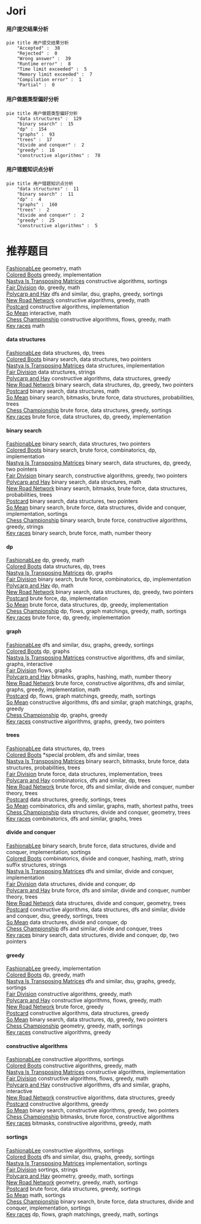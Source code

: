 # Jori
<!-- tabs:start -->
#### **用户提交结果分析**

```mermaid
pie title 用户提交结果分析
    "Accepted" :  38
    "Rejected" :  0
    "Wrong answer" :  39
    "Runtime error" :  8
    "Time limit exceeded" :  5
    "Memory limit exceeded" :  7
    "Compilation error" :  1
    "Partial" :  0
```
#### **用户做题类型偏好分析**

```mermaid
pie title 用户做题类型偏好分析
    "data structures" :  129
    "binary search" :  15
    "dp" :  154
    "graphs" :  93
    "trees" :  17
    "divide and conquer" :  2
    "greedy" :  16
    "constructive algorithms" :  78
```
#### **用户错题知识点分析**

```mermaid
pie title 用户错题知识点分析
    "data structures" :  11
    "binary search" :  11
    "dp" :  4
    "graphs" :  160
    "trees" :  2
    "divide and conquer" :  2
    "greedy" :  25
    "constructive algorithms" :  5
```
<!-- tabs:end -->
# 推荐题目
[FashionabLee](http://codeforces.com/problemset/problem/1369/A)		geometry,
                        math		  
[Colored Boots](http://codeforces.com/problemset/problem/1141/D)		greedy,
                        implementation		  
[Nastya Is Transposing Matrices](http://codeforces.com/problemset/problem/1136/C)		constructive algorithms,
                        sortings		  
[Fair Division](http://codeforces.com/problemset/problem/1472/B)		dp,
                        greedy,
                        math		  
[Polycarp and Hay](http://codeforces.com/problemset/problem/659/F)		dfs and similar,
                        dsu,
                        graphs,
                        greedy,
                        sortings		  
[New Road Network](http://codeforces.com/problemset/problem/1054/G)		constructive algorithms,
                        greedy,
                        math		  
[Postcard](http://codeforces.com/problemset/problem/1099/C)		constructive algorithms,
                        implementation		  
[So Mean](http://codeforces.com/problemset/problem/1299/E)		interactive,
                        math		  
[Chess Championship](http://codeforces.com/problemset/problem/736/E)		constructive algorithms,
                        flows,
                        greedy,
                        math		  
[Key races](http://codeforces.com/problemset/problem/835/A)		math		  
<!-- tabs:start -->
#### **data structures**
[FashionabLee](http://codeforces.com/problemset/problem/1119/F)		data structures,
                        dp,
                        trees		  
[Colored Boots](http://codeforces.com/problemset/problem/1041/D)		binary search,
                        data structures,
                        two pointers		  
[Nastya Is Transposing Matrices](http://codeforces.com/problemset/problem/706/E)		data structures,
                        implementation		  
[Fair Division](http://codeforces.com/problemset/problem/587/F)		data structures,
                        strings		  
[Polycarp and Hay](http://codeforces.com/problemset/problem/1506/D)		constructive algorithms,
                        data structures,
                        greedy		  
[New Road Network](http://codeforces.com/problemset/problem/1492/C)		binary search,
                        data structures,
                        dp,
                        greedy,
                        two pointers		  
[Postcard](http://codeforces.com/problemset/problem/1490/G)		binary search,
                        data structures,
                        math		  
[So Mean](http://codeforces.com/problemset/problem/1479/D)		binary search,
                        bitmasks,
                        brute force,
                        data structures,
                        probabilities,
                        trees		  
[Chess Championship](http://codeforces.com/problemset/problem/1497/A)		brute force,
                        data structures,
                        greedy,
                        sortings		  
[Key races](http://codeforces.com/problemset/problem/1491/C)		brute force,
                        data structures,
                        dp,
                        greedy,
                        implementation		  
#### **binary search**
[FashionabLee](http://codeforces.com/problemset/problem/1041/D)		binary search,
                        data structures,
                        two pointers		  
[Colored Boots](http://codeforces.com/problemset/problem/518/F)		binary search,
                        brute force,
                        combinatorics,
                        dp,
                        implementation		  
[Nastya Is Transposing Matrices](http://codeforces.com/problemset/problem/1492/C)		binary search,
                        data structures,
                        dp,
                        greedy,
                        two pointers		  
[Fair Division](http://codeforces.com/problemset/problem/1463/D)		binary search,
                        constructive algorithms,
                        greedy,
                        two pointers		  
[Polycarp and Hay](http://codeforces.com/problemset/problem/1490/G)		binary search,
                        data structures,
                        math		  
[New Road Network](http://codeforces.com/problemset/problem/1479/D)		binary search,
                        bitmasks,
                        brute force,
                        data structures,
                        probabilities,
                        trees		  
[Postcard](http://codeforces.com/problemset/problem/1436/E)		binary search,
                        data structures,
                        two pointers		  
[So Mean](http://codeforces.com/problemset/problem/1461/D)		binary search,
                        brute force,
                        data structures,
                        divide and conquer,
                        implementation,
                        sortings		  
[Chess Championship](http://codeforces.com/problemset/problem/1493/C)		binary search,
                        brute force,
                        constructive algorithms,
                        greedy,
                        strings		  
[Key races](http://codeforces.com/problemset/problem/1487/D)		binary search,
                        brute force,
                        math,
                        number theory		  
#### **dp**
[FashionabLee](http://codeforces.com/problemset/problem/1472/B)		dp,
                        greedy,
                        math		  
[Colored Boots](http://codeforces.com/problemset/problem/1119/F)		data structures,
                        dp,
                        trees		  
[Nastya Is Transposing Matrices](http://codeforces.com/problemset/problem/8/E)		dp,
                        graphs		  
[Fair Division](http://codeforces.com/problemset/problem/518/F)		binary search,
                        brute force,
                        combinatorics,
                        dp,
                        implementation		  
[Polycarp and Hay](http://codeforces.com/problemset/problem/908/G)		dp,
                        math		  
[New Road Network](http://codeforces.com/problemset/problem/1492/C)		binary search,
                        data structures,
                        dp,
                        greedy,
                        two pointers		  
[Postcard](https://codeforces.com/contest/1457/problem/C)		brute force,
                        dp,
                        implementation		  
[So Mean](http://codeforces.com/problemset/problem/1491/C)		brute force,
                        data structures,
                        dp,
                        greedy,
                        implementation		  
[Chess Championship](http://codeforces.com/problemset/problem/1437/C)		dp,
                        flows,
                        graph matchings,
                        greedy,
                        math,
                        sortings		  
[Key races](http://codeforces.com/problemset/problem/1499/B)		brute force,
                        dp,
                        greedy,
                        implementation		  
#### **graph**
[FashionabLee](http://codeforces.com/problemset/problem/659/F)		dfs and similar,
                        dsu,
                        graphs,
                        greedy,
                        sortings		  
[Colored Boots](http://codeforces.com/problemset/problem/8/E)		dp,
                        graphs		  
[Nastya Is Transposing Matrices](http://codeforces.com/problemset/problem/811/D)		constructive algorithms,
                        dfs and similar,
                        graphs,
                        interactive		  
[Fair Division](http://codeforces.com/problemset/problem/1383/F)		flows,
                        graphs		  
[Polycarp and Hay](http://codeforces.com/problemset/problem/1470/B)		bitmasks,
                        graphs,
                        hashing,
                        math,
                        number theory		  
[New Road Network](http://codeforces.com/problemset/problem/1487/C)		brute force,
                        constructive algorithms,
                        dfs and similar,
                        graphs,
                        greedy,
                        implementation,
                        math		  
[Postcard](http://codeforces.com/problemset/problem/1437/C)		dp,
                        flows,
                        graph matchings,
                        greedy,
                        math,
                        sortings		  
[So Mean](http://codeforces.com/problemset/problem/1470/D)		constructive algorithms,
                        dfs and similar,
                        graph matchings,
                        graphs,
                        greedy		  
[Chess Championship](http://codeforces.com/problemset/problem/1476/C)		dp,
                        graphs,
                        greedy		  
[Key races](http://codeforces.com/problemset/problem/1304/D)		constructive algorithms,
                        graphs,
                        greedy,
                        two pointers		  
#### **trees**
[FashionabLee](http://codeforces.com/problemset/problem/1119/F)		data structures,
                        dp,
                        trees		  
[Colored Boots](http://codeforces.com/problemset/problem/1387/B2)		*special problem,
                        dfs and similar,
                        trees		  
[Nastya Is Transposing Matrices](http://codeforces.com/problemset/problem/1479/D)		binary search,
                        bitmasks,
                        brute force,
                        data structures,
                        probabilities,
                        trees		  
[Fair Division](http://codeforces.com/problemset/problem/1511/C)		brute force,
                        data structures,
                        implementation,
                        trees		  
[Polycarp and Hay](http://codeforces.com/problemset/problem/1499/F)		combinatorics,
                        dfs and similar,
                        dp,
                        trees		  
[New Road Network](http://codeforces.com/problemset/problem/1491/E)		brute force,
                        dfs and similar,
                        divide and conquer,
                        number theory,
                        trees		  
[Postcard](http://codeforces.com/problemset/problem/1466/D)		data structures,
                        greedy,
                        sortings,
                        trees		  
[So Mean](http://codeforces.com/problemset/problem/1495/D)		combinatorics,
                        dfs and similar,
                        graphs,
                        math,
                        shortest paths,
                        trees		  
[Chess Championship](http://codeforces.com/problemset/problem/1303/G)		data structures,
                        divide and conquer,
                        geometry,
                        trees		  
[Key races](http://codeforces.com/problemset/problem/1454/E)		combinatorics,
                        dfs and similar,
                        graphs,
                        trees		  
#### **divide and conquer**
[FashionabLee](http://codeforces.com/problemset/problem/1461/D)		binary search,
                        brute force,
                        data structures,
                        divide and conquer,
                        implementation,
                        sortings		  
[Colored Boots](http://codeforces.com/problemset/problem/1466/G)		combinatorics,
                        divide and conquer,
                        hashing,
                        math,
                        string suffix structures,
                        strings		  
[Nastya Is Transposing Matrices](http://codeforces.com/problemset/problem/1490/D)		dfs and similar,
                        divide and conquer,
                        implementation		  
[Fair Division](https://codeforces.com/contest/1483/problem/C)		data structures,
                        divide and conquer,
                        dp		  
[Polycarp and Hay](http://codeforces.com/problemset/problem/1491/E)		brute force,
                        dfs and similar,
                        divide and conquer,
                        number theory,
                        trees		  
[New Road Network](http://codeforces.com/problemset/problem/1303/G)		data structures,
                        divide and conquer,
                        geometry,
                        trees		  
[Postcard](http://codeforces.com/problemset/problem/1494/D)		constructive algorithms,
                        data structures,
                        dfs and similar,
                        divide and conquer,
                        dsu,
                        greedy,
                        sortings,
                        trees		  
[So Mean](http://codeforces.com/problemset/problem/1482/E)		data structures,
                        divide and conquer,
                        dp		  
[Chess Championship](http://codeforces.com/problemset/problem/566/C)		dfs and similar,
                        divide and conquer,
                        trees		  
[Key races](http://codeforces.com/problemset/problem/1428/F)		binary search,
                        data structures,
                        divide and conquer,
                        dp,
                        two pointers		  
#### **greedy**
[FashionabLee](http://codeforces.com/problemset/problem/1141/D)		greedy,
                        implementation		  
[Colored Boots](http://codeforces.com/problemset/problem/1472/B)		dp,
                        greedy,
                        math		  
[Nastya Is Transposing Matrices](http://codeforces.com/problemset/problem/659/F)		dfs and similar,
                        dsu,
                        graphs,
                        greedy,
                        sortings		  
[Fair Division](http://codeforces.com/problemset/problem/1054/G)		constructive algorithms,
                        greedy,
                        math		  
[Polycarp and Hay](http://codeforces.com/problemset/problem/736/E)		constructive algorithms,
                        flows,
                        greedy,
                        math		  
[New Road Network](http://codeforces.com/problemset/problem/23/A)		brute force,
                        greedy		  
[Postcard](http://codeforces.com/problemset/problem/1506/D)		constructive algorithms,
                        data structures,
                        greedy		  
[So Mean](http://codeforces.com/problemset/problem/1492/C)		binary search,
                        data structures,
                        dp,
                        greedy,
                        two pointers		  
[Chess Championship](https://codeforces.com/contest/1496/problem/C)		geometry,
                        greedy,
                        math,
                        sortings		  
[Key races](http://codeforces.com/problemset/problem/1493/A)		constructive algorithms,
                        greedy		  
#### **constructive algorithms**
[FashionabLee](http://codeforces.com/problemset/problem/1136/C)		constructive algorithms,
                        sortings		  
[Colored Boots](http://codeforces.com/problemset/problem/1054/G)		constructive algorithms,
                        greedy,
                        math		  
[Nastya Is Transposing Matrices](http://codeforces.com/problemset/problem/1099/C)		constructive algorithms,
                        implementation		  
[Fair Division](http://codeforces.com/problemset/problem/736/E)		constructive algorithms,
                        flows,
                        greedy,
                        math		  
[Polycarp and Hay](http://codeforces.com/problemset/problem/811/D)		constructive algorithms,
                        dfs and similar,
                        graphs,
                        interactive		  
[New Road Network](http://codeforces.com/problemset/problem/1506/D)		constructive algorithms,
                        data structures,
                        greedy		  
[Postcard](http://codeforces.com/problemset/problem/1493/A)		constructive algorithms,
                        greedy		  
[So Mean](http://codeforces.com/problemset/problem/1463/D)		binary search,
                        constructive algorithms,
                        greedy,
                        two pointers		  
[Chess Championship](https://codeforces.com/contest/1456/problem/B)		bitmasks,
                        brute force,
                        constructive algorithms		  
[Key races](http://codeforces.com/problemset/problem/1492/D)		bitmasks,
                        constructive algorithms,
                        greedy,
                        math		  
#### **sortings**
[FashionabLee](http://codeforces.com/problemset/problem/1136/C)		constructive algorithms,
                        sortings		  
[Colored Boots](http://codeforces.com/problemset/problem/659/F)		dfs and similar,
                        dsu,
                        graphs,
                        greedy,
                        sortings		  
[Nastya Is Transposing Matrices](http://codeforces.com/problemset/problem/1487/A)		implementation,
                        sortings		  
[Fair Division](http://codeforces.com/problemset/problem/632/C)		sortings,
                        strings		  
[Polycarp and Hay](https://codeforces.com/contest/1496/problem/C)		geometry,
                        greedy,
                        math,
                        sortings		  
[New Road Network](http://codeforces.com/problemset/problem/1495/A)		geometry,
                        greedy,
                        math,
                        sortings		  
[Postcard](http://codeforces.com/problemset/problem/1497/A)		brute force,
                        data structures,
                        greedy,
                        sortings		  
[So Mean](http://codeforces.com/problemset/problem/1427/A)		math,
                        sortings		  
[Chess Championship](http://codeforces.com/problemset/problem/1461/D)		binary search,
                        brute force,
                        data structures,
                        divide and conquer,
                        implementation,
                        sortings		  
[Key races](http://codeforces.com/problemset/problem/1437/C)		dp,
                        flows,
                        graph matchings,
                        greedy,
                        math,
                        sortings		  
<!-- tabs:end -->
